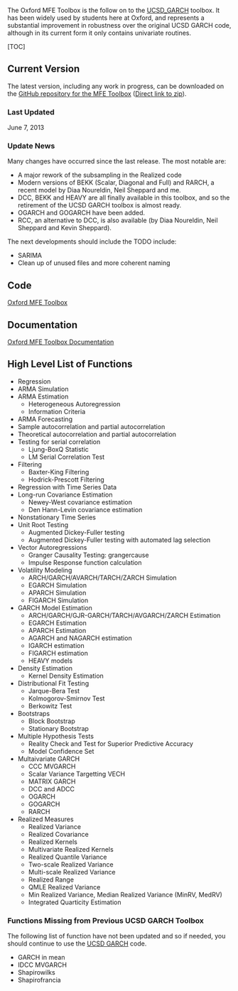 <!--
.. title: MFE Toolbox
.. slug: mfe-toolbox
.. date: 2019-09-11 09:39:56 UTC+01:00
.. tags: 
.. category: 
.. link: 
.. description: Download the MFE tool box for MATLAB which contains many common estimators used in financial econometrics
.. type: text
-->

The Oxford MFE Toolbox is the follow on to the [UCSD\_GARCH](/code/matlab/ucsd-garch/)
toolbox. It has been widely used by students here at Oxford, and represents a
substantial improvement in robustness over the original UCSD GARCH code,
although in its current form it only contains univariate routines.

[TOC]


## Current Version

The latest version, including any work in progress, can be downloaded on
the [GitHub repository for the MFE Toolbox](https://github.com/bashtage/mfe-toolbox/)
([Direct link to zip](https://github.com/bashtage/mfe-toolbox/archive/master.zip)).

### Last Updated 

June 7, 2013

### Update News

Many changes have occurred since the last release. The most notable are:

-   A major rework of the subsampling in the Realized code
-   Modern versions of BEKK (Scalar, Diagonal and Full) and RARCH, a
    recent model by Diaa Noureldin, Neil Sheppard and me.
-   DCC, BEKK and HEAVY are all finally available in this toolbox, and
    so the retirement of the UCSD GARCH toolbox is almost ready.
-   OGARCH and GOGARCH have been added.
-   RCC, an alternative to DCC, is also available (by Diaa Noureldin,
    Neil Sheppard and Kevin Sheppard).

The next developments should include the TODO include:

-   SARIMA
-   Clean up of unused files and more coherent naming

## Code

[Oxford MFE Toolbox](https://github.com/bashtage/mfe-toolbox/archive/master.zip)

## Documentation

[Oxford MFE Toolbox Documentation](/files/code/matlab/mfe-toolbox-documentation.pdf)


## High Level List of Functions 

-   Regression
-   ARMA Simulation
-   ARMA Estimation
    -   Heterogeneous Autoregression
    -   Information Criteria
-   ARMA Forecasting
-   Sample autocorrelation and partial autocorrelation
-   Theoretical autocorrelation and partial autocorrelation
-   Testing for serial correlation
    -   Ljung-BoxQ Statistic
    -   LM Serial Correlation Test
-   Filtering
    -   Baxter-King Filtering
    -   Hodrick-Prescott Filtering
-   Regression with Time Series Data
-   Long-run Covariance Estimation
    -   Newey-West covariance estimation
    -   Den Hann-Levin covariance estimation
-   Nonstationary Time Series
-   Unit Root Testing
    -   Augmented Dickey-Fuller testing
    -   Augmented Dickey-Fuller testing with automated lag selection
-   Vector Autoregressions
    -   Granger Causality Testing: grangercause
    -   Impulse Response function calculation
-   Volatility Modeling
    -   ARCH/GARCH/AVARCH/TARCH/ZARCH Simulation
    -   EGARCH Simulation
    -   APARCH Simulation
    -   FIGARCH Simulation
-   GARCH Model Estimation
    -   ARCH/GARCH/GJR-GARCH/TARCH/AVGARCH/ZARCH Estimation
    -   EGARCH Estimation
    -   APARCH Estimation
    -   AGARCH and NAGARCH estimation
    -   IGARCH estimation
    -   FIGARCH estimation
    -   HEAVY models
-   Density Estimation
    -   Kernel Density Estimation
-   Distributional Fit Testing
    -   Jarque-Bera Test
    -   Kolmogorov-Smirnov Test
    -   Berkowitz Test
-   Bootstraps
    -   Block Bootstrap
    -   Stationary Bootstrap
-   Multiple Hypothesis Tests
    -   Reality Check and Test for Superior Predictive Accuracy
    -   Model Confidence Set
-   Multaivariate GARCH
    -   CCC MVGARCH
    -   Scalar Variance Targetting VECH
    -   MATRIX GARCH
    -   DCC and ADCC
    -   OGARCH
    -   GOGARCH
    -   RARCH
-   Realized Measures
    -   Realized Variance
    -   Realized Covariance
    -   Realized Kernels
    -   Multivariate Realized Kernels
    -   Realized Quantile Variance
    -   Two-scale Realized Variance
    -   Multi-scale Realized Variance
    -   Realized Range
    -   QMLE Realized Variance
    -   Min Realized Variance, Median Realized Variance (MinRV, MedRV)
    -   Integrated Quarticity Estimation

### Functions Missing from Previous UCSD GARCH Toolbox

The following list of function have not been updated and so if needed,
you should continue to use the [UCSD GARCH](/code/matlab/ucsd-garch/) code.

-   GARCH in mean
-   IDCC MVGARCH
-   Shapirowilks
-   Shapirofrancia
